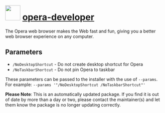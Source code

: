 # <img src="https://cdn.jsdelivr.net/gh/mkevenaar/chocolatey-packages@2d6548eb36c1599d8d5da98c79e1772f75d081e6/icons/opera-developer.png" width="48" height="48"/> [opera-developer](https://chocolatey.org/packages/opera-developer)

The Opera web browser makes the Web fast and fun, giving you a better web browser experience on any computer.

## Parameters

- `/NoDesktopShortcut` - Do not create desktop shortcut for Opera
- `/NoTaskbarShortcut` - Do not pin Opera to taskbar

These parameters can be passed to the installer with the use of `--params`.
For example: `--params '"/NoDesktopShortcut /NoTaskbarShortcut"'`

**Please Note**: This is an automatically updated package. If you find it is
out of date by more than a day or two, please contact the maintainer(s) and
let them know the package is no longer updating correctly.
